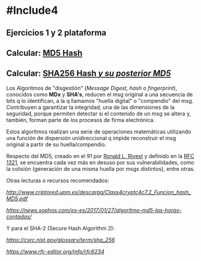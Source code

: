 # #Include4
## Ejercicios 1 y 2 plataforma

## Calcular: [**MD5 Hash**](https://rafadelg.github.io/include4/ex01_md5/)

## Calcular: [**SHA256 Hash** *y su posterior MD5*](https://rafadelg.github.io/include4/ex02_sha256/)

Los Algoritmos de "disgestión" (*Message Digest, hash* o *fingerprint*), conocidos como **MDx** y **SHA's**, reducen el msg original a una secuencia de bits q lo identifican, a la q llamamos "huella digital" o "compendio" del msg. Contribuyen a garantizar la integridad, una de las dimensiones de la seguridad, porque permiten detectar si el contenido de un msg se altera y, también, forman parte de los procesos de firma electrónica.

Estos algorítmos realizan una serie de operaciones matemáticas utilizando una función de dispersión unidireccional q impide reconstruir el msg original a partir de su huella/compendio.

Respecto del MD5, creado en el 91 por [Ronald L. Rivest](https://amturing.acm.org/award_winners/rivest_1403005.cfm) y definido en la [RFC 1321](https://tools.ietf.org/html/rfc1321), se encuentra cada vez más en desuso por sus vulnerabilidades, como la colisión (generación de una misma huella por msgs distintos), entre otras.

Otras lecturas o recursos recomendados:

*<http://www.criptored.upm.es/descarga/Class4cryptc4c7.2_Funcion_hash_MD5.pdf>*

*<https://news.sophos.com/es-es/2017/01/27/algoritmo-md5-las-horas-contadas/>*

Y para el SHA-2 (Secure Hash Algorithm 2):

*<https://csrc.nist.gov/glossary/term/sha_256>*

*<https://www.rfc-editor.org/info/rfc6234>*